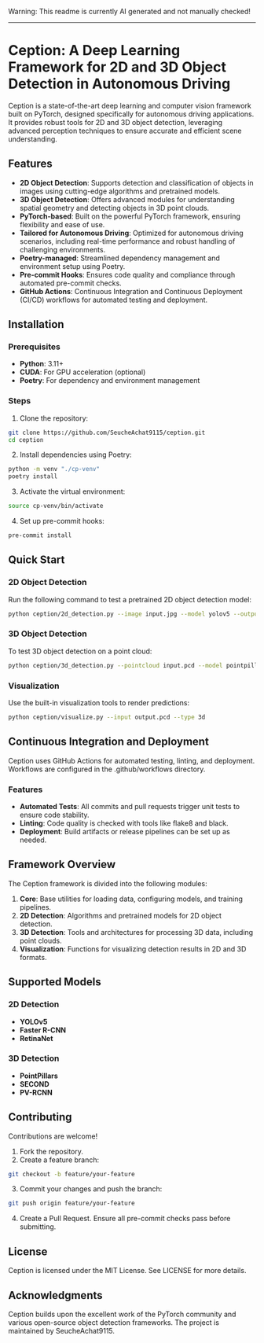Warning: This readme is currently AI generated and not manually checked!

---

# Ception: A Deep Learning Framework for 2D and 3D Object Detection in Autonomous Driving

Ception is a state-of-the-art deep learning and computer vision framework built on PyTorch, designed specifically for autonomous driving applications. It provides robust tools for 2D and 3D object detection, leveraging advanced perception techniques to ensure accurate and efficient scene understanding.

## Features

- **2D Object Detection**: Supports detection and classification of objects in images using cutting-edge algorithms and pretrained models.
- **3D Object Detection**: Offers advanced modules for understanding spatial geometry and detecting objects in 3D point clouds.
- **PyTorch-based**: Built on the powerful PyTorch framework, ensuring flexibility and ease of use.
- **Tailored for Autonomous Driving**: Optimized for autonomous driving scenarios, including real-time performance and robust handling of challenging environments.
- **Poetry-managed**: Streamlined dependency management and environment setup using Poetry.
- **Pre-commit Hooks**: Ensures code quality and compliance through automated pre-commit checks.
- **GitHub Actions**: Continuous Integration and Continuous Deployment (CI/CD) workflows for automated testing and deployment.

## Installation
### Prerequisites

- **Python**: 3.11+
- **CUDA**: For GPU acceleration (optional)
- **Poetry**: For dependency and environment management

### Steps

1. Clone the repository:
```bash
git clone https://github.com/SeucheAchat9115/ception.git  
cd ception
```

2. Install dependencies using Poetry:
```bash
python -m venv "./cp-venv"
poetry install
```

3. Activate the virtual environment:
```bash
source cp-venv/bin/activate
```

4. Set up pre-commit hooks:
```bash
pre-commit install
```


## Quick Start

### 2D Object Detection

Run the following command to test a pretrained 2D object detection model:
```bash
python ception/2d_detection.py --image input.jpg --model yolov5 --output output.jpg
```
### 3D Object Detection

To test 3D object detection on a point cloud:
```bash
python ception/3d_detection.py --pointcloud input.pcd --model pointpillar --output output.pcd
```
### Visualization

Use the built-in visualization tools to render predictions:
```bash
python ception/visualize.py --input output.pcd --type 3d
```
## Continuous Integration and Deployment

Ception uses GitHub Actions for automated testing, linting, and deployment. Workflows are configured in the .github/workflows directory.

### Features

- **Automated Tests**: All commits and pull requests trigger unit tests to ensure code stability.
- **Linting**: Code quality is checked with tools like flake8 and black.
- **Deployment**: Build artifacts or release pipelines can be set up as needed.

## Framework Overview

The Ception framework is divided into the following modules:

1. **Core**: Base utilities for loading data, configuring models, and training pipelines.
2. **2D Detection**: Algorithms and pretrained models for 2D object detection.
3. **3D Detection**: Tools and architectures for processing 3D data, including point clouds.
4. **Visualization**: Functions for visualizing detection results in 2D and 3D formats.

## Supported Models

### 2D Detection

- **YOLOv5**
- **Faster R-CNN**
- **RetinaNet**

### 3D Detection

- **PointPillars**
- **SECOND**
- **PV-RCNN**

## Contributing

Contributions are welcome!

1. Fork the repository.
2. Create a feature branch:
```bash
git checkout -b feature/your-feature
```
3. Commit your changes and push the branch:
```bash
git push origin feature/your-feature
```
4. Create a Pull Request.
Ensure all pre-commit checks pass before submitting.

## License

Ception is licensed under the MIT License. See LICENSE for more details.

## Acknowledgments

Ception builds upon the excellent work of the PyTorch community and various open-source object detection frameworks. The project is maintained by SeucheAchat9115.